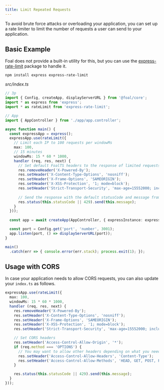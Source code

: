 ```yaml
---
title: Limit Repeated Requests
---
```


To avoid brute force attacks or overloading your application, you can set up a rate limiter to limit the number of requests a user can send to your application.

## Basic Example

Foal does not provide a built-in utility for this, but you can use the [express-rate-limit](https://github.com/nfriedly/express-rate-limit) package to handle it.

```
npm install express express-rate-limit
```

*src/index.ts*
```typescript
// 3p
import { Config, createApp, displayServerURL } from '@foal/core';
import * as express from 'express';
import * as rateLimit from 'express-rate-limit';

// App
import { AppController } from './app/app.controller';

async function main() {
  const expressApp = express();
  expressApp.use(rateLimit({
    // Limit each IP to 100 requests per windowMs
    max: 100,
    // 15 minutes
    windowMs: 15 * 60 * 1000,
    handler (req, res, next) {
      // Set default FoalTS headers to the response of limited requests
      res.removeHeader('X-Powered-By');
      res.setHeader('X-Content-Type-Options', 'nosniff');
      res.setHeader('X-Frame-Options', 'SAMEORIGIN');
      res.setHeader('X-XSS-Protection', '1; mode=block');
      res.setHeader('Strict-Transport-Security', 'max-age=15552000; includeSubDomains');
      
      // Send the response with the default statusCode and message from rateLimit
      res.status(this.statusCode || 429).send(this.message);
    }
  }));
    
  const app = await createApp(AppController, { expressInstance: expressApp });

  const port = Config.get('port', 'number', 3001);
  app.listen(port, () => displayServerURL(port));
}

main()
  .catch(err => { console.error(err.stack); process.exit(1); });
```


## Usage with CORS

In case your application needs to allow CORS requests, you can also update your `index.ts` as follows.

```typescript
expressApp.use(rateLimit({
  max: 100,
  windowMs: 15 * 60 * 1000,
  handler (req, res, next) {
    res.removeHeader('X-Powered-By');
    res.setHeader('X-Content-Type-Options', 'nosniff');
    res.setHeader('X-Frame-Options', 'SAMEORIGIN');
    res.setHeader('X-XSS-Protection', '1; mode=block');
    res.setHeader('Strict-Transport-Security', 'max-age=15552000; includeSubDomains');

    // Set CORS headers
    res.setHeader('Access-Control-Allow-Origin', '*');
    if (req.method === 'OPTIONS') {
      // You may want to allow other headers depending on what you need (Authorization, etc).
      res.setHeader('Access-Control-Allow-Headers', 'Content-Type');
      res.setHeader('Access-Control-Allow-Methods', 'HEAD, GET, POST, PUT, PATCH, DELETE');
    }

    res.status(this.statusCode || 429).send(this.message);
  }
}));
```
